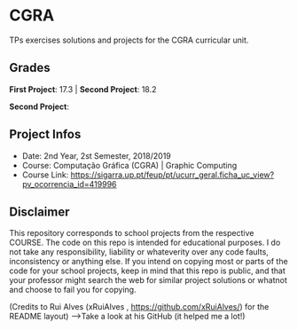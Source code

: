 # CGRA
TPs exercises solutions and projects for the CGRA curricular unit.

## Grades
**First Project**: 17.3 | **Second Project**: 18.2

**Second Project**: 

## Project Infos
* Date: 2nd Year, 2st Semester, 2018/2019
* Course: Computação Gráfica (CGRA) | Graphic Computing
* Course Link: https://sigarra.up.pt/feup/pt/ucurr_geral.ficha_uc_view?pv_ocorrencia_id=419996

## Disclaimer
This repository corresponds to school projects from the respective COURSE. The code on this repo is intended for educational purposes. I do not take any responsibility, liability or whateverity over any code faults, inconsistency or anything else. If you intend on copying most or parts of the code for your school projects, keep in mind that this repo is public, and that your professor might search the web for similar project solutions or whatnot and choose to fail you for copying.

(Credits to Rui Alves (xRuiAlves , https://github.com/xRuiAlves/) for the README layout) -->Take a look at his GitHub (it helped me a lot!)
